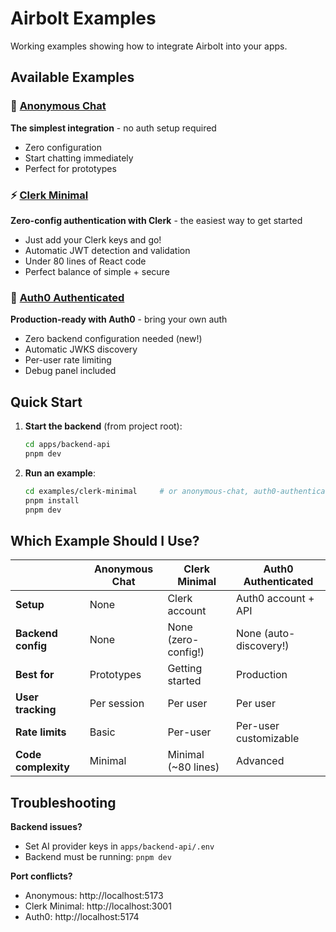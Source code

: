 # Airbolt Examples

Working examples showing how to integrate Airbolt into your apps.

## Available Examples

### 🚀 [Anonymous Chat](./anonymous-chat)

**The simplest integration** - no auth setup required

- Zero configuration
- Start chatting immediately
- Perfect for prototypes

### ⚡ [Clerk Minimal](./clerk-minimal)

**Zero-config authentication with Clerk** - the easiest way to get started

- Just add your Clerk keys and go!
- Automatic JWT detection and validation
- Under 80 lines of React code
- Perfect balance of simple + secure

### 🔐 [Auth0 Authenticated](./auth0-authenticated)

**Production-ready with Auth0** - bring your own auth

- Zero backend configuration needed (new!)
- Automatic JWKS discovery
- Per-user rate limiting
- Debug panel included

## Quick Start

1. **Start the backend** (from project root):

   ```bash
   cd apps/backend-api
   pnpm dev
   ```

2. **Run an example**:
   ```bash
   cd examples/clerk-minimal     # or anonymous-chat, auth0-authenticated
   pnpm install
   pnpm dev
   ```

## Which Example Should I Use?

|                     | Anonymous Chat | Clerk Minimal       | Auth0 Authenticated    |
| ------------------- | -------------- | ------------------- | ---------------------- |
| **Setup**           | None           | Clerk account       | Auth0 account + API    |
| **Backend config**  | None           | None (zero-config!) | None (auto-discovery!) |
| **Best for**        | Prototypes     | Getting started     | Production             |
| **User tracking**   | Per session    | Per user            | Per user               |
| **Rate limits**     | Basic          | Per-user            | Per-user customizable  |
| **Code complexity** | Minimal        | Minimal (~80 lines) | Advanced               |

## Troubleshooting

**Backend issues?**

- Set AI provider keys in `apps/backend-api/.env`
- Backend must be running: `pnpm dev`

**Port conflicts?**

- Anonymous: http://localhost:5173
- Clerk Minimal: http://localhost:3001
- Auth0: http://localhost:5174
